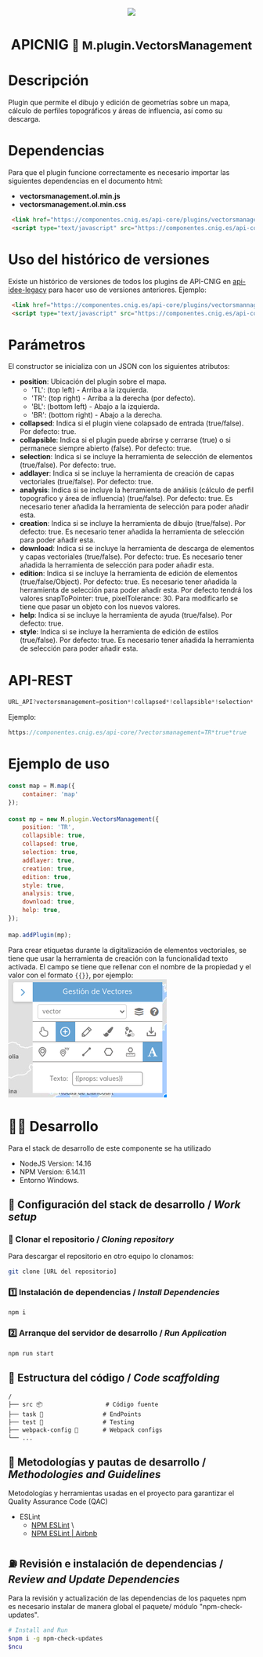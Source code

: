 <p align="center">
  <img src="https://www.ign.es/resources/viewer/images/logoApiCnig0.5.png" height="152" />
</p>
<h1 align="center"><strong>APICNIG</strong> <small>🔌 M.plugin.VectorsManagement</small></h1>

# Descripción

Plugin que permite el dibujo y edición de geometrías sobre un mapa, cálculo de perfiles topográficos y áreas de influencia, así como su descarga.

# Dependencias
Para que el plugin funcione correctamente es necesario importar las siguientes dependencias en el documento html:

- **vectorsmanagement.ol.min.js**
- **vectorsmanagement.ol.min.css**

```html
 <link href="https://componentes.cnig.es/api-core/plugins/vectorsmanagement/vectorsmanagement.ol.min.css" rel="stylesheet" />
 <script type="text/javascript" src="https://componentes.cnig.es/api-core/plugins/vectorsmanagement/vectorsmanagement.ol.min.js"></script>
```

# Uso del histórico de versiones

Existe un histórico de versiones de todos los plugins de API-CNIG en [api-idee-legacy](https://github.com/IGN-CNIG/API-CNIG/tree/master/api-idee-legacy/plugins) para hacer uso de versiones anteriores.
Ejemplo:
```html
 <link href="https://componentes.cnig.es/api-core/plugins/vectorsmannagement/vectorsmanagement-1.0.0.ol.min.css" rel="stylesheet" />
 <script type="text/javascript" src="https://componentes.cnig.es/api-core/plugins/vectorsmanagement/vectorsmanagement-1.0.0.ol.min.js"></script>
```

# Parámetros

El constructor se inicializa con un JSON con los siguientes atributos:


- **position**:  Ubicación del plugin sobre el mapa.
  - 'TL': (top left) - Arriba a la izquierda.
  - 'TR': (top right) - Arriba a la derecha (por defecto).
  - 'BL': (bottom left) - Abajo a la izquierda.
  - 'BR': (bottom right) - Abajo a la derecha.
- **collapsed**: Indica si el plugin viene colapsado de entrada (true/false). Por defecto: true.
- **collapsible**: Indica si el plugin puede abrirse y cerrarse (true) o si permanece siempre abierto (false). Por defecto: true.
- **selection**: Indica si se incluye la herramienta de selección de elementos (true/false). Por defecto: true.
- **addlayer**: Indica si se incluye la herramienta de creación de capas vectoriales (true/false). Por defecto: true.
- **analysis**: Indica si se incluye la herramienta de análisis (cálculo de perfil topografico y área de influencia) (true/false). Por defecto: true. Es necesario tener añadida la herramienta de selección para poder añadir esta.
- **creation**: Indica si se incluye la herramienta de dibujo (true/false). Por defecto: true. Es necesario tener añadida la herramienta de selección para poder añadir esta.
- **download**: Indica si se incluye la herramienta de descarga de elementos y capas vectoriales (true/false). Por defecto: true. Es necesario tener añadida la herramienta de selección para poder añadir esta.
- **edition**: Indica si se incluye la herramienta de edición de elementos (true/false/Object). Por defecto: true. Es necesario tener añadida la herramienta de selección para poder añadir esta.
Por defecto tendrá los valores snapToPointer: true, pixelTolerance: 30. Para modificarlo se tiene que pasar un objeto con los nuevos valores.
- **help**: Indica si se incluye la herramienta de ayuda (true/false). Por defecto: true.
- **style**: Indica si se incluye la herramienta de edición de estilos (true/false). Por defecto: true. Es necesario tener añadida la herramienta de selección para poder añadir esta.

# API-REST

```javascript
URL_API?vectorsmanagement=position*!collapsed*!collapsible*!selection*!addlayer*!analysis*!creation*!download*!edition*!help*!style
```
Ejemplo:
```javascript
https://componentes.cnig.es/api-core/?vectorsmanagement=TR*true*true
```

# Ejemplo de uso

```javascript
const map = M.map({
    container: 'map'
});

const mp = new M.plugin.VectorsManagement({
    position: 'TR',
    collapsible: true,
    collapsed: true,
    selection: true,
    addlayer: true,
    creation: true,
    edition: true,
    style: true,
    analysis: true,
    download: true,
    help: true,
});

map.addPlugin(mp);
```

Para crear etiquetas durante la digitalización de elementos vectoriales, se tiene que usar la herramienta de creación con la funcionalidad texto activada.
El campo se tiene que rellenar con el nombre de la propiedad y el valor con el formato ```{{}}```, por ejemplo:
![Ejemplo](./src/facade/assets/images/image.png)

# 👨‍💻 Desarrollo

Para el stack de desarrollo de este componente se ha utilizado

* NodeJS Version: 14.16
* NPM Version: 6.14.11
* Entorno Windows.

## 📐 Configuración del stack de desarrollo / *Work setup*


### 🐑 Clonar el repositorio / *Cloning repository*

Para descargar el repositorio en otro equipo lo clonamos:

```bash
git clone [URL del repositorio]
```

### 1️⃣ Instalación de dependencias / *Install Dependencies*

```bash
npm i
```

### 2️⃣ Arranque del servidor de desarrollo / *Run Application*

```bash
npm run start
```

## 📂 Estructura del código / *Code scaffolding*

```any
/
├── src 📦                  # Código fuente
├── task 📁                 # EndPoints
├── test 📁                 # Testing
├── webpack-config 📁       # Webpack configs
└── ...
```
## 📌 Metodologías y pautas de desarrollo / *Methodologies and Guidelines*

Metodologías y herramientas usadas en el proyecto para garantizar el Quality Assurance Code (QAC)

* ESLint
  * [NPM ESLint](https://www.npmjs.com/package/eslint) \
  * [NPM ESLint | Airbnb](https://www.npmjs.com/package/eslint-config-airbnb)

## ⛽️ Revisión e instalación de dependencias / *Review and Update Dependencies*

Para la revisión y actualización de las dependencias de los paquetes npm es necesario instalar de manera global el paquete/ módulo "npm-check-updates".

```bash
# Install and Run
$npm i -g npm-check-updates
$ncu
```
